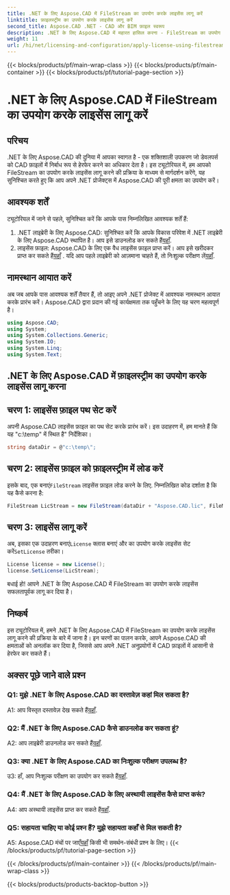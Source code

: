 ```yaml
---
title: .NET के लिए Aspose.CAD में FileStream का उपयोग करके लाइसेंस लागू करें
linktitle: फ़ाइलस्ट्रीम का उपयोग करके लाइसेंस लागू करें
second_title: Aspose.CAD .NET - CAD और BIM फ़ाइल स्वरूप
description: .NET के लिए Aspose.CAD में महारत हासिल करना - FileStream का उपयोग करके लाइसेंस को सहजता से लागू करना। चरण-दर-चरण मार्गदर्शिका का अन्वेषण करें और क्षमता को अनलॉक करें। अब डाउनलोड करो!
weight: 11
url: /hi/net/licensing-and-configuration/apply-license-using-filestream/
---
```


{{< blocks/products/pf/main-wrap-class >}}
{{< blocks/products/pf/main-container >}}
{{< blocks/products/pf/tutorial-page-section >}}

# .NET के लिए Aspose.CAD में FileStream का उपयोग करके लाइसेंस लागू करें

## परिचय

.NET के लिए Aspose.CAD की दुनिया में आपका स्वागत है - एक शक्तिशाली उपकरण जो डेवलपर्स को CAD फ़ाइलों में निर्बाध रूप से हेरफेर करने का अधिकार देता है। इस ट्यूटोरियल में, हम आपको FileStream का उपयोग करके लाइसेंस लागू करने की प्रक्रिया के माध्यम से मार्गदर्शन करेंगे, यह सुनिश्चित करते हुए कि आप अपने .NET प्रोजेक्ट्स में Aspose.CAD की पूरी क्षमता का उपयोग करें।

## आवश्यक शर्तें

ट्यूटोरियल में जाने से पहले, सुनिश्चित करें कि आपके पास निम्नलिखित आवश्यक शर्तें हैं:
1.  .NET लाइब्रेरी के लिए Aspose.CAD: सुनिश्चित करें कि आपके विकास परिवेश में .NET लाइब्रेरी के लिए Aspose.CAD स्थापित है। आप इसे डाउनलोड कर सकते हैं[यहाँ](https://releases.aspose.com/cad/net/).
2.  लाइसेंस फ़ाइल: Aspose.CAD के लिए एक वैध लाइसेंस फ़ाइल प्राप्त करें। आप इसे खरीदकर प्राप्त कर सकते हैं[यहाँ](https://purchase.aspose.com/buy) . यदि आप पहले लाइब्रेरी को आज़माना चाहते हैं, तो निःशुल्क परीक्षण लें[यहाँ](https://releases.aspose.com/).

## नामस्थान आयात करें

अब जब आपके पास आवश्यक शर्तें तैयार हैं, तो आइए अपने .NET प्रोजेक्ट में आवश्यक नामस्थान आयात करके प्रारंभ करें। Aspose.CAD द्वारा प्रदान की गई कार्यक्षमता तक पहुँचने के लिए यह चरण महत्वपूर्ण है।
```csharp
using Aspose.CAD;
using System;
using System.Collections.Generic;
using System.IO;
using System.Linq;
using System.Text;
```

## .NET के लिए Aspose.CAD में फ़ाइलस्ट्रीम का उपयोग करके लाइसेंस लागू करना

## चरण 1: लाइसेंस फ़ाइल पथ सेट करें

अपनी Aspose.CAD लाइसेंस फ़ाइल का पथ सेट करके प्रारंभ करें। इस उदाहरण में, हम मानते हैं कि यह "c:\temp" में स्थित है\" निर्देशिका।
```csharp
string dataDir = @"c:\temp\";
```

## चरण 2: लाइसेंस फ़ाइल को फ़ाइलस्ट्रीम में लोड करें

 इसके बाद, एक बनाएं`FileStream` लाइसेंस फ़ाइल लोड करने के लिए. निम्नलिखित कोड दर्शाता है कि यह कैसे करना है:
```csharp
FileStream LicStream = new FileStream(dataDir + "Aspose.CAD.lic", FileMode.Open);
```

## चरण 3: लाइसेंस लागू करें

 अब, इसका एक उदाहरण बनाएं`License` क्लास बनाएं और का उपयोग करके लाइसेंस सेट करें`SetLicense` तरीका।
```csharp
License license = new License();
license.SetLicense(LicStream);
```

बधाई हो! आपने .NET के लिए Aspose.CAD में FileStream का उपयोग करके लाइसेंस सफलतापूर्वक लागू कर दिया है।

## निष्कर्ष

इस ट्यूटोरियल में, हमने .NET के लिए Aspose.CAD में FileStream का उपयोग करके लाइसेंस लागू करने की प्रक्रिया के बारे में जाना है। इन चरणों का पालन करके, आपने Aspose.CAD की क्षमताओं को अनलॉक कर दिया है, जिससे आप अपने .NET अनुप्रयोगों में CAD फ़ाइलों में आसानी से हेरफेर कर सकते हैं।

## अक्सर पूछे जाने वाले प्रश्न

### Q1: मुझे .NET के लिए Aspose.CAD का दस्तावेज़ कहां मिल सकता है?

 A1: आप विस्तृत दस्तावेज़ देख सकते हैं[यहाँ](https://reference.aspose.com/cad/net/).

### Q2: मैं .NET के लिए Aspose.CAD कैसे डाउनलोड कर सकता हूं?

 A2: आप लाइब्रेरी डाउनलोड कर सकते हैं[यहाँ](https://releases.aspose.com/cad/net/).

### Q3: क्या .NET के लिए Aspose.CAD का निःशुल्क परीक्षण उपलब्ध है?

 उ3: हाँ, आप निःशुल्क परीक्षण का उपयोग कर सकते हैं[यहाँ](https://releases.aspose.com/).

### Q4: मैं .NET के लिए Aspose.CAD के लिए अस्थायी लाइसेंस कैसे प्राप्त करूं?

 A4: आप अस्थायी लाइसेंस प्राप्त कर सकते हैं[यहाँ](https://purchase.aspose.com/temporary-license/).

### Q5: सहायता चाहिए या कोई प्रश्न हैं? मुझे सहायता कहाँ से मिल सकती है?

 A5: Aspose.CAD मंचों पर जाएँ[यहाँ](https://forum.aspose.com/c/cad/19) किसी भी समर्थन-संबंधी प्रश्न के लिए।
{{< /blocks/products/pf/tutorial-page-section >}}

{{< /blocks/products/pf/main-container >}}
{{< /blocks/products/pf/main-wrap-class >}}

{{< blocks/products/products-backtop-button >}}
